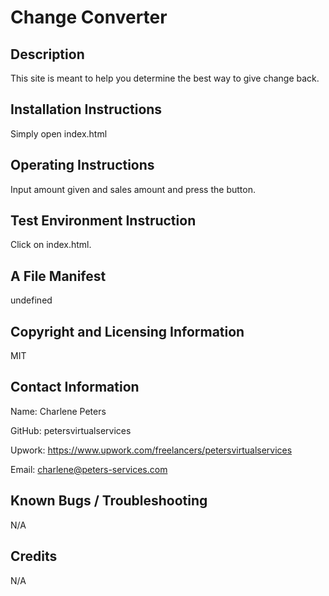 
# Change Converter

## Description
This site is meant to help you determine the best way to give change back.

## Installation Instructions
Simply open index.html

## Operating Instructions
Input amount given and sales amount and press the button.

## Test Environment Instruction
Click on index.html.

## A File Manifest 
undefined

## Copyright and Licensing Information
MIT

## Contact Information
Name: Charlene Peters

GitHub: petersvirtualservices

Upwork: https://www.upwork.com/freelancers/petersvirtualservices

Email: charlene@peters-services.com


## Known Bugs / Troubleshooting
N/A

## Credits
N/A
